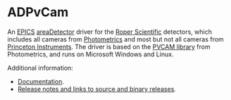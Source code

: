 ADPvCam
===========
An 
[EPICS](http://www.aps.anl.gov/epics/) 
[areaDetector](https://github.com/areaDetector/areaDetector/blob/master/README.md) 
driver for the 
[Roper Scientific](http://www.roperscientific.com/)
detectors, which includes all cameras from 
[Photometrics](http://www.photomet.com/)
and most but not all cameras from 
[Princeton Instruments](http://www.princetoninstruments.com/).
The driver is based on the 
[PVCAM library](www.photometrics.com/support/downloads/pvcam.php)
from Photometrics, and runs on Microsoft Windows and Linux. 

Additional information:
* [Documentation](https://areaDetector.github.io/areaDetector/ADPvCam/pvcamDoc.html).
* [Release notes and links to source and binary releases](RELEASE.md).
